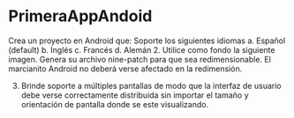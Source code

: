 # PrimeraAppAndoid
Crea un proyecto en Android que:
Soporte los siguientes idiomas
a. Español (default)
b. Inglés
c. Francés
d. Alemán
2. Utilice como fondo la siguiente imagen. Genera su archivo nine-patch para que sea redimensionable. El marcianito Android no deberá verse afectado en la redimensión.

3. Brinde soporte a múltiples pantallas de modo que la interfaz de usuario debe verse correctamente distribuida sin importar el tamaño y orientación de pantalla donde se este visualizando.
